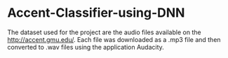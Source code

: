 # Accent-Classifier-using-DNN
The dataset used for the project are the audio files available on the http://accent.gmu.edu/. Each file was downloaded as a .mp3 file and then converted to .wav files using the application Audacity.
